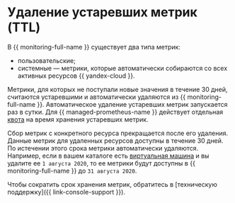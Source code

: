 # Удаление устаревших метрик (TTL)

В {{ monitoring-full-name }} существует два типа метрик:

* пользовательские;
* системные — метрики, которые автоматически собираются со всех активных ресурсов {{ yandex-cloud }}.

Метрики, для которых не поступали новые значения в течение 30 дней, считаются устаревшими и автоматически удаляются из {{ monitoring-full-name }}. Автоматическое удаление устаревших метрик запускается раз в сутки. Для {{ managed-prometheus-name }} действует отдельная [квота](../operations/prometheus/index.md#quotas-per-endpoint) на время хранения устаревших метрик.

Сбор метрик с конкретного ресурса прекращается после его удаления. Данные метрик для удаленных ресурсов доступны в течение 30 дней. По истечении этого срока метрики автоматически удаляются. Например, если в вашем каталоге есть [виртуальная машина](../../glossary/vm.md) и вы удалите ее `1 августа 2020`, то ее метрики будут доступны в {{ monitoring-full-name }} до `31 августа 2020`.

Чтобы сократить срок хранения метрик, обратитесь в [техническую поддержку]({{ link-console-support }}).